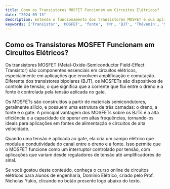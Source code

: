 ```yaml
---
title: Como os Transistores MOSFET Funcionam em Circuitos Elétricos?
date: "2024-09-13"
description: Entenda o funcionamento dos transistores MOSFET e sua aplicação em circuitos elétricos.
keywords: ['Transistor', 'MOSFET', 'fonte', 'PN', 'BJT', 'Thévenin', 'Semicondutor']
---
```


## Como os Transistores MOSFET Funcionam em Circuitos Elétricos?

Os transistores MOSFET (Metal-Oxide-Semiconductor Field-Effect Transistor) são componentes essenciais em circuitos elétricos, especialmente em aplicações que envolvem amplificação e comutação. Diferente dos transistores bipolares (BJT), os MOSFETs são dispositivos de controle de tensão, o que significa que a corrente que flui entre o dreno e a fonte é controlada pela tensão aplicada no gate.

Os MOSFETs são construídos a partir de materiais semicondutores, geralmente silício, e possuem uma estrutura de três camadas: o dreno, a fonte e o gate. A principal vantagem dos MOSFETs sobre os BJTs é a alta eficiência e a capacidade de operar em altas frequências, tornando-os ideais para aplicações em fontes de alimentação e circuitos de alta velocidade.

Quando uma tensão é aplicada ao gate, ela cria um campo elétrico que modula a condutividade do canal entre o dreno e a fonte. Isso permite que o MOSFET funcione como um interruptor controlado por tensão, com aplicações que variam desde reguladores de tensão até amplificadores de sinal.

Se você gostou deste conteúdo, conheça o curso online de circuitos elétricos para alunos de engenharia, Domínio Elétrico, criado pelo Prof. Nicholas Yukio, clicando no botão presente logo abaixo do texto.